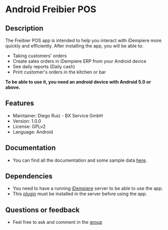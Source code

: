 Android Freibier POS
=================

Description
-----------
The Freibier POS app is intended to help you interact with iDempiere more quickly and efficiently. After installing the app, you will be able to:
* Taking customers' orders
* Create sales orders in iDempiere ERP from your Android device
* See daily reports (Daily cash)
* Print customer's orders in the kitchen or bar

**To be able to use it, you need an android device with Android 5.0 or above.**

Features
--------
- Maintainer: Diego Ruiz - BX Service GmbH
- Version: 1.0.0
- License: GPLv2
- Language: Android

Documentation
-------------
- You can find all the documentation and some sample data [here](https://bitbucket.org/tbayen_bxservice/bx-freibier-pos-documentation).

Dependencies
-------------
- You need to have a running [iDempiere](http://www.idempiere.org) server to be able to use the app.
- This [plugin](https://bitbucket.org/tbayen_bxservice/de.bxservice.bxpos.fcm-server) must be installed in the server before using the app.

Questions or feedback
-------------
- Feel free to ask and comment in the [group](https://groups.google.com/forum/#!forum/idempiere)
